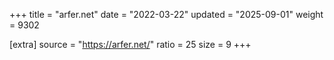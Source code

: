 +++
title = "arfer.net"
date = "2022-03-22"
updated = "2025-09-01"
weight = 9302

[extra]
source = "https://arfer.net/"
ratio = 25
size = 9
+++
